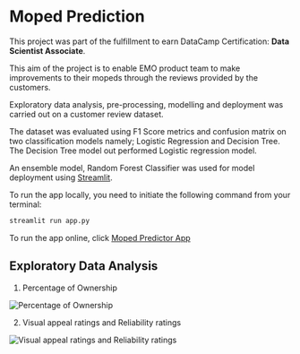 # Moped Prediction
This project was part of the fulfillment to earn DataCamp Certification: **Data Scientist Associate**.


This aim of the project is to enable EMO product team to make improvements to their mopeds through the reviews provided by the customers.

Exploratory data analysis, pre-processing, modelling and deployment was carried out on a customer review dataset.

The dataset was evaluated using F1 Score metrics and confusion matrix on two classification models namely; Logistic Regression and Decision Tree. The Decision Tree model out performed Logistic regression model.

An ensemble model, Random Forest Classifier was used for model deployment using [Streamlit](https://streamlit.io/).

To run the app locally, you need to initiate the following command from your terminal:
```bash
streamlit run app.py
```

To run the app online, click [Moped Predictor App](https://moped-prediction.streamlit.app/)

## Exploratory Data Analysis
1. Percentage of Ownership

![Percentage of Ownership](https://user-images.githubusercontent.com/49354382/236672455-3bfd7204-a5d5-4749-97e2-8c13831218d8.png)



2. Visual appeal ratings and Reliability ratings

![Visual appeal ratings and Reliability ratings](https://user-images.githubusercontent.com/49354382/236672737-81681fbe-46c3-413c-88dd-2803942b0293.png)
